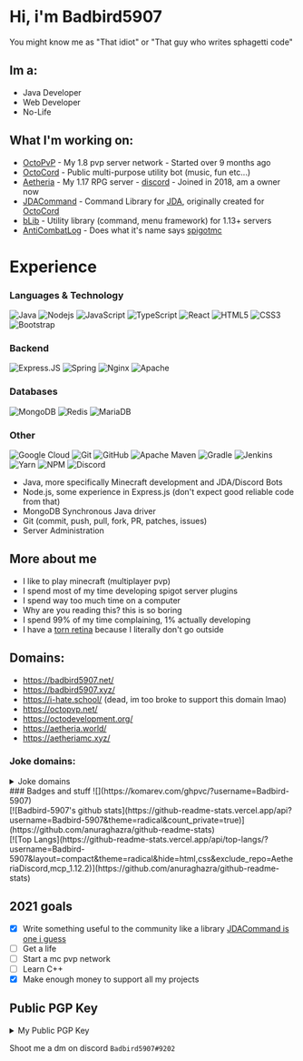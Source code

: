# Hi, i'm Badbird5907
You might know me as "That idiot" or "That guy who writes sphagetti code"
## Im a:<br>
 
 - Java Developer
 - Web Developer
 - No-Life
## What I'm working on:<br>
 - [OctoPvP](https://github.com/OctoPvP/) - My 1.8 pvp server network - Started over 9 months ago
 - [OctoCord](https://badbird5907.xyz/octocord) - Public multi-purpose utility bot (music, fun etc...)
 - [Aetheria](https://github.com/AetherianDevelopers) - My 1.17 RPG server - [discord](https://discord.gg/aP4kymSh2D) - Joined in 2018, am a owner now
 - [JDACommand](https://github.com/Badbird-5907/JDACommand) - Command Library for [JDA](https://github.com/DV8FromTheWorld/JDA), originally created for [OctoCord](https://badbird5907.xyz/octocord)
 - [bLib](https://github.com/Badbird-5907/bLib) - Utility library (command, menu framework) for 1.13+ servers
 - [AntiCombatLog](https://github.com/Badbird-5907/AntiCombatLog) - Does what it's name says [spigotmc](https://www.spigotmc.org/resources/anticombatlog.94540/)
# Experience 

### Languages & Technology
![Java](https://img.shields.io/badge/-java-E34A86?style=flat-square&logo=java)
![Nodejs](https://img.shields.io/badge/-Nodejs-black?style=flat-square&logo=Node.js)
![JavaScript](https://img.shields.io/badge/-JavaScript-black?style=flat-square&logo=javascript)
![TypeScript](https://img.shields.io/badge/typescript-%23007ACC.svg?style=for-the-badge&logo=typescript&logoColor=white)
![React](https://img.shields.io/badge/-React-black?style=flat-square&logo=react)
![HTML5](https://img.shields.io/badge/-HTML5-E34F26?style=flat-square&logo=html5&logoColor=white)
![CSS3](https://img.shields.io/badge/-CSS3-1572B6?style=flat-square&logo=css3)
![Bootstrap](https://img.shields.io/badge/-Bootstrap-563D7C?style=flat-square&logo=bootstrap)

### Backend
![Express.JS](https://img.shields.io/badge/-Express.JS-c7b198?style=plastic&logo=Express.JS)
![Spring](https://img.shields.io/badge/spring-%236DB33F.svg?style=for-the-badge&logo=spring&logoColor=white)
![Nginx](https://img.shields.io/badge/nginx-%23009639.svg?style=for-the-badge&logo=nginx&logoColor=white)
![Apache](https://img.shields.io/badge/apache-%23D42029.svg?style=for-the-badge&logo=apache&logoColor=white)

### Databases
![MongoDB](https://img.shields.io/badge/MongoDB-%234ea94b.svg?style=for-the-badge&logo=mongodb&logoColor=white)
![Redis](https://img.shields.io/badge/-Redis-black?style=flat-square&logo=Redis)
![MariaDB](https://img.shields.io/badge/MariaDB-003545?style=for-the-badge&logo=mariadb&logoColor=white)

### Other
![Google Cloud](https://img.shields.io/badge/Google%20Cloud-black?style=flat-square&logo=google-cloud)
![Git](https://img.shields.io/badge/-Git-black?style=flat-square&logo=git)
![GitHub](https://img.shields.io/badge/-GitHub-181717?style=flat-square&logo=github)
![Apache Maven](https://img.shields.io/badge/Apache%20Maven-C71A36?style=for-the-badge&logo=Apache%20Maven&logoColor=white) 
![Gradle](https://img.shields.io/badge/Gradle-02303A.svg?style=for-the-badge&logo=Gradle&logoColor=white)
![Jenkins](https://img.shields.io/badge/jenkins-%232C5263.svg?style=for-the-badge&logo=jenkins&logoColor=white)
![Yarn](https://img.shields.io/badge/yarn-%232C8EBB.svg?style=for-the-badge&logo=yarn&logoColor=white)
![NPM](https://img.shields.io/badge/NPM-%23000000.svg?style=for-the-badge&logo=npm&logoColor=white)
![Discord](https://img.shields.io/badge/%3CServer%3E-%237289DA.svg?style=for-the-badge&logo=discord&logoColor=white)

- Java, more specifically Minecraft development and JDA/Discord Bots
 - Node.js, some experience in Express.js (don't expect good reliable code from that)
 - MongoDB Synchronous Java driver
 - Git (commit, push, pull, fork, PR, patches, issues)
 - Server Administration 

## More about me
- I like to play minecraft (multiplayer pvp)
- I spend most of my time developing spigot server plugins
- I spend way too much time on a computer
- Why are you reading this? this is so boring 
- I spend 99% of my time complaining, 1% actually developing
- I have a [torn retina](https://cdn.badbird5907.net/retina.jpg) because I literally don't go outside

## Domains:
- https://badbird5907.net/
- https://badbird5907.xyz/
- https://i-hate.school/ (dead, im too broke to support this domain lmao)
- https://octopvp.net/
- https://octodevelopment.org/
- https://aetheria.world/
- https://aetheriamc.xyz/
### Joke domains:
<details> 
 <summary>Joke domains</summary>
 <br>
  - https://sleeps-with.men/
  - https://brain-doesnt.work/
</details>
### Badges and stuff
![](https://komarev.com/ghpvc/?username=Badbird-5907) <br />
[![Badbird-5907's github stats](https://github-readme-stats.vercel.app/api?username=Badbird-5907&theme=radical&count_private=true)](https://github.com/anuraghazra/github-readme-stats)   <br />
[![Top Langs](https://github-readme-stats.vercel.app/api/top-langs/?username=Badbird-5907&layout=compact&theme=radical&hide=html,css&exclude_repo=AetheriaDiscord,mcp_1.12.2)](https://github.com/anuraghazra/github-readme-stats)

## 2021 goals
 - [x] Write something useful to the community like a library [JDACommand is one i guess](https://github.com/Badbird-5907/JDACommand)
 - [ ] Get a life
 - [ ] Start a mc pvp network
 - [ ] Learn C++
 - [x] Make enough money to support all my projects

## Public PGP Key
<details>
<summary>My Public PGP Key</summary>
<br>

```
-----BEGIN PGP PUBLIC KEY BLOCK-----

mQGNBGB+OzcBDACfNrod13m5oKvhRJ4R+l8mKTTsrsqkOfUv7JvoxKSaDfjdaYFt
FkwKh36q+aHAaIaq7OlHSMnLkO+Au3Rbsu9mm5Sp1S5sv7RqyaCwviZExRnPWiR1
Dd0yr/KY9dStQAotDuVc+ZafaE8nFItyDawuiWrUCxCE3uc3ypxRRW5RozuG6RX8
60oQKTxgI9X8jWb+3bx7liBBRgITkEKflDGSBHE94ZzS2NS3Nn0gSBW+5oku996a
XHNTMvMhWzSzZ4HbMzooafQRd1EVGPIK+krA1ec3P1WOjES1hK2i00ZXtSXpt62e
88+4yb9bEtVxTEb2PH90mxIzzqStEbJeX5MZITCSBdudF6B8z1pgvL+BM+a5HnPn
OKXNhH/QkIgGLOIgSl1gdew68z+woD4g5fbeoLqjRJpgL0wXVxlDu9LChiaTckOY
xgBheDReyDWkpY1vhseKBWw3qBjy2HfpQClkrRJ2DEaUlGVwz0UT0oeIy52n6QTZ
dSn/SP9UqxpvMlsAEQEAAbQhRXZhbiBZdSA8ZXZhbi5sZWxlLnl1MkBnbWFpbC5j
b20+iQHUBBMBCAA+FiEEP4z2psJgBw/UDXZL6QaR+niVXUkFAmB+OzcCGwMFCQPC
ZwAFCwkIBwIGFQoJCAsCBBYCAwECHgECF4AACgkQ6QaR+niVXUklPQwAlH0iq/3I
v1/SK0EY5g3H27Oj97KHljUt7wX5eeVmkaiyNZG3EG4dtm//5Q/T30V9I9tkFHiU
cbwqrlECSxMiy9pUrcX0le8NLSIKedHcpgovgjQvna0iwvxIDFazIDx3cFVVh6qh
oWhIKxvndLG7iOXSMguDNvg08L1X1upKhdsJpYppXFpJotffmDrRUaf1ERnjchwF
kojHVZovwkQUc8QvWnVoi+pQGLN8Xwzgbzq3C1LXkvP9+U8e+2LX5Aicjgm5dc3d
ANZy+UZIbdil/4na7U1/5H1O5n5JNlM0C0Z0T0+wuVY6ewxDWDUQ4Vsdeb8ouDkf
SQLcs1bbrNmgrwqPftWJAEkwhjVjb+opYb05dDPlhchP+f6qeQnJcULHQI/aOZHJ
0Ffilc99DKSXmXY+H/9nFJGyPeuAdZCCeiI6ZBI+UGP7rSejaH4QY2KDSTOMLNiR
pMeGPp0os4kgB5OK9p812KbXX3uDBQ5zK+VKBBv4gQqWM8wvt/uZ0+jxuQGNBGB+
OzcBDADLlUmS+jritFrN37csIp1sbLOVB1XXS3t4IrrpcsOGaI2n95jLy8Eun0J4
+paR4xQasn+hpfLDc1QgDFOzzL9JeCUoTfiVvh+Tz7y+DeL/GMPni8CiQS/KU5xd
F5pMoA5ByKCNIzPSOM+nrihNUDvPfpy4T4BdxwKPZn23UibnS0WUQlgzfclIbXho
59flcGQMFdalPPDTmdAvKapukERmhbWYr5ojDZRjYUDwHLpT2yXFRcthzChpJhHX
3Gcr8goOAVUCeUlxbR6SO/zt0fH2iXx+f8th4iazFin01XLEVK0L42+Dp4tR15W9
o2mLets2J5WthrruzUqVzavN4s2JhXcsMzDVyZ+EO4so3pFhcPJ7OlhiPpboxjt6
Yr4q0coa1/mRLjkxjh+fHvZjxoWQ9CPlIDK3ZAPxAj6Z2H9NgbGvpQOp32bvll4y
kR9klVm/Elg2t8hu9bRC5nA4oBeC64WYbjELtAGaToJSkvCsAyoQOP3fYkcypUIK
q7wPYzUAEQEAAYkBvAQYAQgAJhYhBD+M9qbCYAcP1A12S+kGkfp4lV1JBQJgfjs3
AhsMBQkDwmcAAAoJEOkGkfp4lV1JQOkL/iXZY5fmkDcEnY/+RP7gAgmnfenyhp4e
bwxT0eAGDHhM9UiVoWCIajwn+Iq95XceBMtYr+R0BPrLVyHJp2qxDjUAK3mpSbx9
cA4S/rhaJmmEExm9KXJyDG7LSXrgkCPHWhLfkUIwk4ZbvwAy4x/ev2/5HjRG8t49
u40ubZ7y4j6Ju51Juqf7GDsxSI0X7HmrwfGQAmhX+147Hk2lhlK6ZXJI5oh5Kzsv
gCXo3sdxg0LaV3MV5nrf9di455r7xPU132+URwq+0UqLxUrABl4LscryxkSwYcZ3
mmZHbTAOS9uXxEEx2e2+/NsZ48ew0D//P9hsdZ7oKd843L1LkQw5oKrySxJlEmWN
SgmWoKSn2M0dC8Ds5pta7yLFQhuBSN22JALZCev40Kg98G3CXhd8fxyPRta56sxr
GfLD9jr/0nfLaALhs49c/PI1YqdeXl/gQ/vHusWjngAre7QlToLDkR0IQTuNcV2Y
sjZO17fAmFvUFuCvQEaIHooBRHn00VjgeA==
=ycwW
-----END PGP PUBLIC KEY BLOCK-----
```
</details>

Shoot me a dm on discord `Badbird5907#9202`
